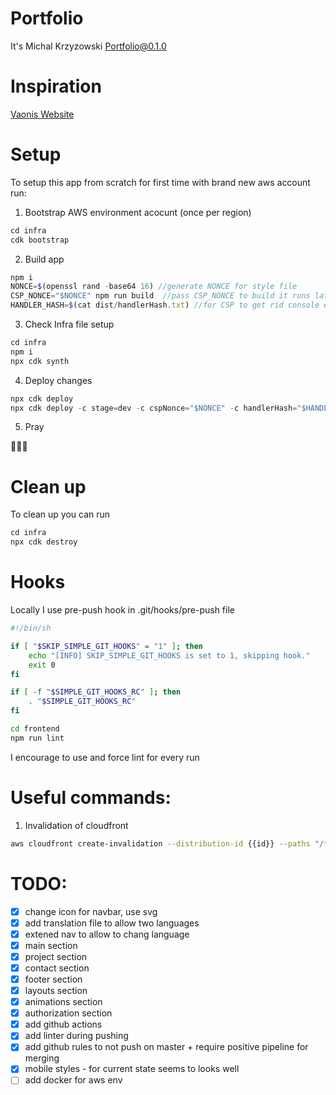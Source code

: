# Portfolio

It's Michal Krzyzowski Portfolio@0.1.0

# Inspiration

[Vaonis Website](https://vaonis.com/)

# Setup

To setup this app from scratch for first time with brand new aws account run:

1. Bootstrap AWS environment acocunt (once per region)

```ts
cd infra
cdk bootstrap
```

2. Build app

```ts
npm i
NONCE=$(openssl rand -base64 16) //generate NONCE for style file
CSP_NONCE="$NONCE" npm run build  //pass CSP_NONCE to build it runs later postbuild script that adds this nonce value
HANDLER_HASH=$(cat dist/handlerHash.txt) //for CSP to get rid console error
```

3. Check Infra file setup

```ts
cd infra
npm i
npx cdk synth
```

4. Deploy changes

```ts
npx cdk deploy
npx cdk deploy -c stage=dev -c cspNonce="$NONCE" -c handlerHash="$HANDLER_HASH"  //if you want to deploy as pointed environment
```

5. Pray

🙏🙏🙏

# Clean up

To clean up you can run

```ts
cd infra
npx cdk destroy
```

# Hooks

Locally I use pre-push hook in .git/hooks/pre-push file

```bash
#!/bin/sh

if [ "$SKIP_SIMPLE_GIT_HOOKS" = "1" ]; then
    echo "[INFO] SKIP_SIMPLE_GIT_HOOKS is set to 1, skipping hook."
    exit 0
fi

if [ -f "$SIMPLE_GIT_HOOKS_RC" ]; then
    . "$SIMPLE_GIT_HOOKS_RC"
fi

cd frontend
npm run lint
```

I encourage to use and force lint for every run

# Useful commands:

1. Invalidation of cloudfront

```bash
aws cloudfront create-invalidation --distribution-id {{id}} --paths "/*"
```

# TODO:

- [x] change icon for navbar, use svg
- [x] add translation file to allow two languages
- [x] extened nav to allow to chang language
- [x] main section
- [x] project section
- [x] contact section
- [x] footer section
- [x] layouts section
- [x] animations section
- [x] authorization section
- [x] add github actions
- [x] add linter during pushing
- [x] add github rules to not push on master + require positive pipeline for merging
- [x] mobile styles - for current state seems to looks well
- [ ] add docker for aws env

